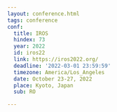 ```yaml
---
layout: conference.html
tags: conference
conf:
  title: IROS
  hindex: 73
  year: 2022
  id: iros22
  link: https://iros2022.org/
  deadline: '2022-03-01 23:59:59'
  timezone: America/Los_Angeles
  date: October 23-27, 2022
  place: Kyoto, Japan
  sub: RO

---
```

